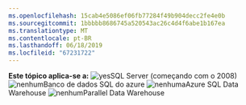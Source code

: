 ```yaml
---
ms.openlocfilehash: 15cab4e5086ef06fb77284f49b904decc2fe4e0b
ms.sourcegitcommit: 1bbbbb8686745a520543ac26c4d4f6abe1b167ea
ms.translationtype: MT
ms.contentlocale: pt-BR
ms.lasthandoff: 06/18/2019
ms.locfileid: "67231722"
---
```

**Este tópico aplica-se a:** ![yes](media/yes.png "Sim")SQL Server \(começando com o 2008\) ![nenhum](media/no.png "nenhum")Banco de dados SQL do azure ![nenhuma](media/no.png "nenhuma")Azure SQL Data Warehouse ![nenhum](media/no.png "nenhum")Parallel Data Warehouse
